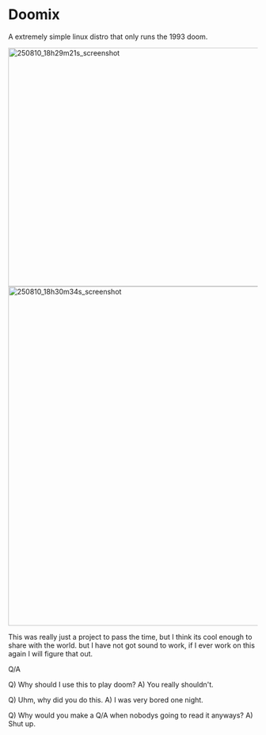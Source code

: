 # Doomix
A extremely simple linux distro that only runs the 1993 doom.

<img width="789" height="481" alt="250810_18h29m21s_screenshot" src="https://github.com/user-attachments/assets/64f1b2f1-482c-437b-b3ab-a52eed16b4a4" />

<img width="886" height="684" alt="250810_18h30m34s_screenshot" src="https://github.com/user-attachments/assets/ef9238a6-51a2-4185-ad94-0bc1771da288" />


This was really just a project to pass the time, but I think its cool enough to share with the world. but
I have not got sound to work, if I ever work on this again I will figure that out. 

Q/A

Q) Why should I use this to play doom?
A) You really shouldn't.

Q) Uhm, why did you do this. 
A) I was very bored one night.

Q) Why would you make a Q/A when nobodys going to read it anyways?
A) Shut up.

